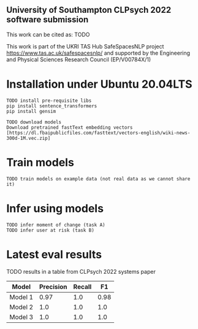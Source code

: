 ## University of Southampton CLPsych 2022 software submission

This work can be cited as:
TODO

This work is part of the UKRI TAS Hub SafeSpacesNLP project https://www.tas.ac.uk/safespacesnlp/ and supported by the Engineering and Physical Sciences Research Council (EP/V00784X/1)

# Installation under Ubuntu 20.04LTS

```
TODO install pre-requisite libs
pip install sentence_transformers
pip install gensim

TODO download models
Download pretrained fastText embedding vectors [https://dl.fbaipublicfiles.com/fasttext/vectors-english/wiki-news-300d-1M.vec.zip]
```

# Train models

```
TODO train models on example data (not real data as we cannot share it)
```

# Infer using models

```
TODO infer moment of change (task A)
TODO infer user at risk (task B)
```

# Latest eval results

TODO results in a table from CLPsych 2022 systems paper

| Model | Precision | Recall | F1 |
| ----- | --------- | ------ | -- |
| Model 1 | 0.97 | 1.0 | 0.98 |
| Model 2 | 1.0 | 1.0 | 1.0 |
| Model 3 | 1.0 | 1.0 | 1.0 |

